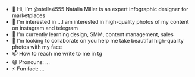 - 👋 Hi, I’m @stella4555 Natalia Miller is an expert infographic designer for marketplaces
- 👀 I’m interested in ...I am interested in high-quality photos of my content on instagram and telegram
- 🌱 I’m currently learning design, SMM, content management, sales
- 💞️ I’m looking to collaborate on you help me take beautiful high-quality photos with my face
- 📫 How to reach me write to me in tg
- 😄 Pronouns: ...
- ⚡ Fun fact: ...

<!---
stella4555/stella4555 is a ✨ special ✨ repository because its `README.md` (this file) appears on your GitHub profile.
You can click the Preview link to take a look at your changes.
--->

